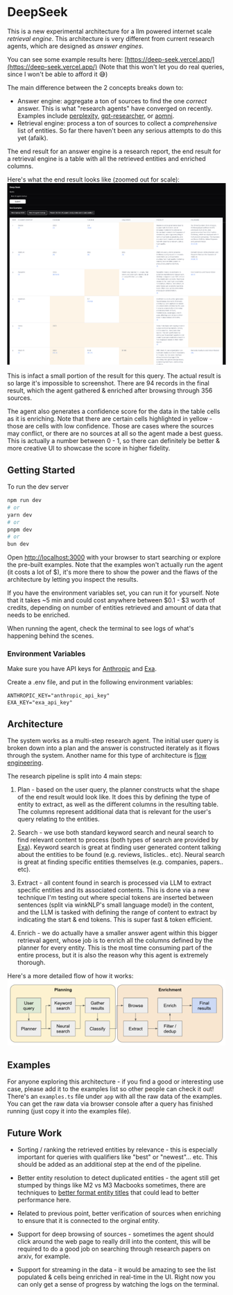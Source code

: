 # DeepSeek

This is a new experimental architecture for a llm powered internet scale _retrieval engine_. This architecture is very different from current research agents, which are designed as _answer engines_.

You can see some example results here: [https://deep-seek.vercel.app/](https://deep-seek.vercel.app/) (Note that this won't let you do real queries, since I won't be able to afford it 😅)

The main difference between the 2 concepts breaks down to:

- Answer engine: aggregate a ton of sources to find the one _correct_ answer. This is what "research agents" have converged on recently. Examples include [perplexity](https://perplexity.ai), [gpt-researcher](https://github.com/assafelovic/gpt-researcher), or [aomni](https://aomni.com).
- Retrieval engine: process a ton of sources to collect a _comprehensive_ list of entities. So far there haven't been any serious attempts to do this yet (afaik).

The end result for an answer engine is a research report, the end result for a retrieval engine is a table with all the retrieved entities and enriched columns.

Here's what the end result looks like (zoomed out for scale):
![screenshot](./screenshot.png)

This is infact a small portion of the result for this query. The actual result is so large it's impossible to screenshot. There are 94 records in the final result, which the agent gathered & enriched after browsing through 356 sources.

The agent also generates a confidence score for the data in the table cells as it is enriching. Note that there are certain cells highlighted in yellow - those are cells with low confidence. Those are cases where the sources may conflict, or there are no sources at all so the agent made a best guess. This is actually a number between 0 - 1, so there can definitely be better & more creative UI to showcase the score in higher fidelity.

## Getting Started

To run the dev server

```bash
npm run dev
# or
yarn dev
# or
pnpm dev
# or
bun dev
```

Open [http://localhost:3000](http://localhost:3000) with your browser to start searching or explore the pre-built examples. Note that the examples won't actually run the agent (it costs a lot of $), it's more there to show the power and the flaws of the architecture by letting you inspect the results.

If you have the environment variables set, you can run it for yourself. Note that it takes ~5 min and could cost anywhere between $0.1 - $3 worth of credits, depending on number of entities retrieved and amount of data that needs to be enriched.

When running the agent, check the terminal to see logs of what's happening behind the scenes.

### Environment Variables

Make sure you have API keys for [Anthropic](https://anthropic.com) and [Exa](https://exa.ai).

Create a .env file, and put in the following environment variables:

```
ANTHROPIC_KEY="anthropic_api_key"
EXA_KEY="exa_api_key"
```

## Architecture

The system works as a multi-step research agent. The initial user query is broken down into a plan and the answer is constructed iterately as it flows through the system. Another name for this type of architecture is [flow engineering](https://x.com/karpathy/status/1748043513156272416?s=20).

The research pipeline is split into 4 main steps:

1. Plan - based on the user query, the planner constructs what the shape of the end result would look like. It does this by defining the type of entity to extract, as well as the different columns in the resulting table. The columns represent additional data that is relevant for the user's query relating to the entities.

2. Search - we use both standard keyword search and neural search to find relevant content to process (both types of search are provided by [Exa](https://exa.ai)). Keyword search is great at finding user generated content talking about the entities to be found (e.g. reviews, listicles.. etc). Neural search is great at finding specific entities themselves (e.g. companies, papers.. etc).

3. Extract - all content found in search is processed via LLM to extract specific entities and its associated contents. This is done via a new technique I'm testing out where special tokens are inserted between sentences (split via winkNLP's small language model) in the content, and the LLM is tasked with defining the range of content to extract by indicating the start & end tokens. This is super fast & token efficient.

4. Enrich - we do actually have a smaller answer agent within this bigger retrieval agent, whose job is to enrich all the columns defined by the planner for every entity. This is the most time consuming part of the entire process, but it is also the reason why this agent is extremely thorough.

Here's a more detailed flow of how it works:
![flow](./flow.png)

## Examples

For anyone exploring this architecture - if you find a good or interesting use case, please add it to the examples list so other people can check it out! There's an `examples.ts` file under `app` with all the raw data of the examples. You can get the raw data via browser console after a query has finished running (just copy it into the examples file).

## Future Work

- Sorting / ranking the retrieved entities by relevance - this is especially important for queries with qualifiers like "best" or "newest"... etc. This should be added as an additional step at the end of the pipeline.

- Better entity resolution to detect duplicated entities - the agent still get stumped by things like M2 vs M3 Macbooks sometimes, there are techniques to [better format entity titles](https://eugeneyan.com/writing/product-categorization-api-part-2-data-preparation/) that could lead to better performance here.

- Related to previous point, better verification of sources when enriching to ensure that it is connected to the orginal entity.

- Support for deep browsing of sources - sometimes the agent should click around the web page to really drill into the content, this will be required to do a good job on searching through research papers on arxiv, for example.

- Support for streaming in the data - it would be amazing to see the list populated & cells being enriched in real-time in the UI. Right now you can only get a sense of progress by watching the logs on the terminal.
